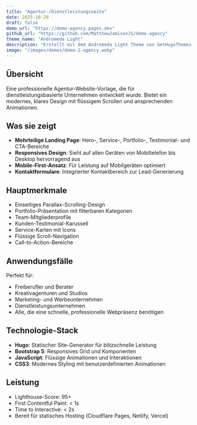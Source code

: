 ```yaml
---
title: "Agentur-/Dienstleistungsseite"
date: 2025-10-29
draft: false
demo_url: "https://demo-agency.pages.dev"
github_url: "https://github.com/MatthewJamisonJS/demo-agency"
theme_name: "Andromeda Light"
description: "Erstellt mit dem Andromeda Light Theme von GetHugoThemes. Professionelle Agentur-Vorlage mit modernem Design und responsivem Layout."
image: "/images/demos/demo-1-agency.webp"
---
```


## Übersicht

Eine professionelle Agentur-Website-Vorlage, die für dienstleistungsbasierte Unternehmen entwickelt wurde. Bietet ein modernes, klares Design mit flüssigem Scrollen und ansprechenden Animationen.

## Was sie zeigt

- **Mehrteilige Landing Page**: Hero-, Service-, Portfolio-, Testimonial- und CTA-Bereiche
- **Responsives Design**: Sieht auf allen Geräten von Mobiltelefon bis Desktop hervorragend aus
- **Mobile-First-Ansatz**: Für Leistung auf Mobilgeräten optimiert
- **Kontaktformulare**: Integrierter Kontaktbereich zur Lead-Generierung

## Hauptmerkmale

- Einseitiges Parallax-Scrolling-Design
- Portfolio-Präsentation mit filterbaren Kategorien
- Team-Mitgliederprofile
- Kunden-Testimonial-Karussell
- Service-Karten mit Icons
- Flüssige Scroll-Navigation
- Call-to-Action-Bereiche

## Anwendungsfälle

Perfekt für:
- Freiberufler und Berater
- Kreativagenturen und Studios
- Marketing- und Werbeunternehmen
- Dienstleistungsunternehmen
- Alle, die eine schnelle, professionelle Webpräsenz benötigen

## Technologie-Stack

- **Hugo**: Statischer Site-Generator für blitzschnelle Leistung
- **Bootstrap 5**: Responsives Grid und Komponenten
- **JavaScript**: Flüssige Animationen und Interaktionen
- **CSS3**: Modernes Styling mit benutzerdefinierten Animationen

## Leistung

- Lighthouse-Score: 95+
- First Contentful Paint: < 1s
- Time to Interactive: < 2s
- Bereit für statisches Hosting (Cloudflare Pages, Netlify, Vercel)
